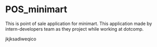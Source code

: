 # POS_minimart
This is point of sale application for minimart. This application made by intern-developers team as they project while working at dotcomp.

jkjksadiweqico
